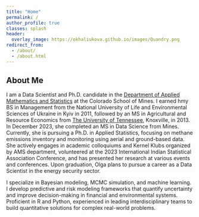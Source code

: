 ```yaml
---
title: "Home"
permalink: /
author_profile: true
classes: splash
header:
  overlay_image: https://okhaliukova.github.io/images/Quandry.png
redirect_from:
  - /about/
  - /about.html
---
```


About Me
------
I am a Data Scientist and Ph.D. candidate in the <a href="https://ams.mines.edu/" target="_blank">Department of Applied Mathematics and Statistics</a> at the Colorado School of Mines. I earned hmy BS in Management from the National University of Life and Environmental Sciences of Ukraine in Kyiv in 2011, followed by an MS in Agricultural and Resource Economics from <a href="https://arec.tennessee.edu/" target="_blank">The University of Tennessee</a>, Knoxville, in 2013. In December 2023, she completed an MS in Data Science from Mines. Currently, she is pursuing a Ph.D. in Applied Statistics, focusing on methane emissions inventory and monitoring using aerial and ground-based data. She actively engages in academic colloquiums and Kernel Klubs organized by AMS department, volunteered at the 2023 International Indian Statistical Association Conference, and has presented her research at various events and conferences. Upon graduation, Olga plans to pursue a career as a Data Scientist in the energy security sector.



I specialize in Bayesian modeling, MCMC simulation, and machine learning. I develop predictive and risk modeling frameworks that quantify uncertainty and improve decision-making in financial and environmental systems. Proficient in R and Python, experienced in leading interdisciplinary teams to build quantitative solutions for complex real-world problems.
